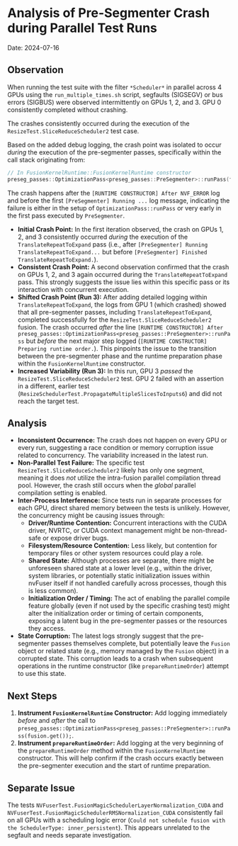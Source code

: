 # Analysis of Pre-Segmenter Crash during Parallel Test Runs

Date: 2024-07-16

## Observation

When running the test suite with the filter `*Scheduler*` in parallel across 4 GPUs using the `run_multiple_times.sh` script, segfaults (SIGSEGV) or bus errors (SIGBUS) were observed intermittently on GPUs 1, 2, and 3. GPU 0 consistently completed without crashing.

The crashes consistently occurred during the execution of the `ResizeTest.SliceReduceScheduler2` test case.

Based on the added debug logging, the crash point was isolated to occur *during* the execution of the pre-segmenter passes, specifically within the call stack originating from:

```c++
// In FusionKernelRuntime::FusionKernelRuntime constructor
preseg_passes::OptimizationPass<preseg_passes::PreSegmenter>::runPass(fusion.get());
```

The crash happens after the `[RUNTIME CONSTRUCTOR] After NVF_ERROR` log and before the first `[PreSegmenter] Running ...` log message, indicating the failure is either in the setup of `OptimizationPass::runPass` or very early in the first pass executed by `PreSegmenter`.

*   **Initial Crash Point:** In the first iteration observed, the crash on GPUs 1, 2, and 3 consistently occurred *during* the execution of the `TranslateRepeatToExpand` pass (i.e., after `[PreSegmenter] Running TranslateRepeatToExpand...` but before `[PreSegmenter] Finished TranslateRepeatToExpand.`).
*   **Consistent Crash Point:** A second observation confirmed that the crash on GPUs 1, 2, and 3 again occurred during the `TranslateRepeatToExpand` pass. This strongly suggests the issue lies within this specific pass or its interaction with concurrent execution.
*   **Shifted Crash Point (Run 3):** After adding detailed logging within `TranslateRepeatToExpand`, the logs from GPU 1 (which crashed) showed that all pre-segmenter passes, including `TranslateRepeatToExpand`, completed successfully for the `ResizeTest.SliceReduceScheduler2` fusion. The crash occurred *after* the line `[RUNTIME CONSTRUCTOR] After preseg_passes::OptimizationPass<preseg_passes::PreSegmenter>::runPass` but *before* the next major step logged (`[RUNTIME CONSTRUCTOR] Preparing runtime order.`). This pinpoints the issue to the transition between the pre-segmenter phase and the runtime preparation phase within the `FusionKernelRuntime` constructor.
*   **Increased Variability (Run 3):** In this run, GPU 3 *passed* the `ResizeTest.SliceReduceScheduler2` test. GPU 2 failed with an assertion in a different, earlier test (`ResizeSchedulerTest.PropagateMultipleSlicesToInputs6`) and did not reach the target test.

## Analysis

*   **Inconsistent Occurrence:** The crash does not happen on every GPU or every run, suggesting a race condition or memory corruption issue related to concurrency. The variability increased in the latest run.
*   **Non-Parallel Test Failure:** The specific test `ResizeTest.SliceReduceScheduler2` likely has only one segment, meaning it does *not* utilize the intra-fusion parallel compilation thread pool. However, the crash still occurs when the *global* parallel compilation setting is enabled.
*   **Inter-Process Interference:** Since tests run in separate processes for each GPU, direct shared memory between the tests is unlikely. However, the concurrency might be causing issues through:
    *   **Driver/Runtime Contention:** Concurrent interactions with the CUDA driver, NVRTC, or CUDA context management might be non-thread-safe or expose driver bugs.
    *   **Filesystem/Resource Contention:** Less likely, but contention for temporary files or other system resources could play a role.
    *   **Shared State:** Although processes are separate, there might be unforeseen shared state at a lower level (e.g., within the driver, system libraries, or potentially static initialization issues within nvFuser itself if not handled carefully across processes, though this is less common).
    *   **Initialization Order / Timing:** The act of enabling the parallel compile feature globally (even if not used by the specific crashing test) might alter the initialization order or timing of certain components, exposing a latent bug in the pre-segmenter passes or the resources they access.
*   **State Corruption:** The latest logs strongly suggest that the pre-segmenter passes themselves complete, but potentially leave the `Fusion` object or related state (e.g., memory managed by the `Fusion` object) in a corrupted state. This corruption leads to a crash when subsequent operations in the runtime constructor (like `prepareRuntimeOrder`) attempt to use this state.

## Next Steps

1.  **Instrument `FusionKernelRuntime` Constructor:** Add logging immediately *before* and *after* the call to `preseg_passes::OptimizationPass<preseg_passes::PreSegmenter>::runPass(fusion.get());`.
2.  **Instrument `prepareRuntimeOrder`:** Add logging at the very beginning of the `prepareRuntimeOrder` method within the `FusionKernelRuntime` constructor. This will help confirm if the crash occurs exactly between the pre-segmenter execution and the start of runtime preparation.

## Separate Issue

The tests `NVFuserTest.FusionMagicSchedulerLayerNormalization_CUDA` and `NVFuserTest.FusionMagicSchedulerRMSNormalization_CUDA` consistently fail on all GPUs with a scheduling logic error (`Could not schedule fusion with the SchedulerType: inner_persistent`). This appears unrelated to the segfault and needs separate investigation. 